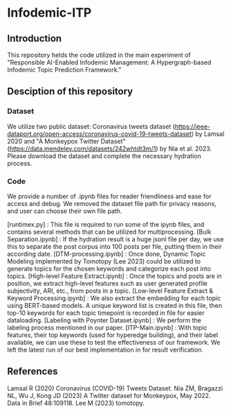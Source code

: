 # Infodemic-ITP

## Introduction
This repository helds the code utilized in the main experiment of "Responsible AI-Enabled Infodemic Management: A Hypergraph-based Infodemic Topic Prediction Framework."

## Desciption of this repository

### Dataset

We utilize two public dataset: Coronavirus tweets dataset (https://ieee-dataport.org/open-access/coronavirus-covid-19-tweets-dataset)  by Lamsal 2020 and "A Monkeypox Twitter Dataset" (https://data.mendeley.com/datasets/242whtdt3m/1) by Nia et al. 2023. Please download the dataset and complete the necessary hydration process.

### Code

We provide a number of .ipynb files for reader friendliness and ease for access and debug. We removed the dataset file path for privacy reasons, and user can choose their own file path.

[runtimex.py] : This file is required to run some of the ipynb files, and contains several methods that can be utilized for multiprocessing.
[Bulk Separation.ipynb] : If the hydration result is a huge jsonl file per day, we use this to separate the post corpus into 100 posts per file, putting them in their according date.
[DTM-processing.ipynb] : Once done, Dynamic Topic Modeling implemented by Tomotopy (Lee 2023) could be utilized to generate topics for the chosen keywords and categorize each post into topics.
[High-level Feature Extract.ipynb] : Once the topics and posts are in position, we extract high-level features such as user generated profile subjectivity, ARI, etc., from posts in a topic.
[Low-level Feature Extract & Keyword Processing.ipynb] : We also extract the embedding for each topic using BERT-based models. A unique keyword list is created in this file, then top-10 keywords for each topic timepoint is recorded in file for easier dataloading.
[Labeling with Poynter Dataset.ipynb] : We perform the labeling process mentioned in our paper.
[ITP-Main.ipynb] : With topic features, their top keywords (used for hyperedge building), and their label available, we can use these to test the effectiveness of our framework. We left the latest run of our best implementation in for result verification.


## References
Lamsal R (2020) Coronavirus (COVID-19) Tweets Dataset.
Nia ZM, Bragazzi NL, Wu J, Kong JD (2023) A Twitter dataset for Monkeypox, May 2022. Data in Brief 48:109118.
Lee M (2023) tomotopy.

